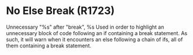 # No Else Break (R1723)

Unnecessary "%s" after "break", %s Used in order to highlight an
unnecessary block of code following an if containing a break statement.
As such, it will warn when it encounters an else following a chain of
ifs, all of them containing a break statement.
